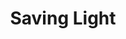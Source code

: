 ---
layout: product
product_id: 1419066507326
id: 1419066507326
title: Saving Light
body_html: >-
  <p>Taken at Chilliwack Lake, BC during September of 2016.</p>

  <p>This was a very impromptu trip to Chilliwack Lake. I had been wanting to go for a long time but one evening the sunset was turning out to be too good to pass up. Two hours of driving later, we managed to get there in the nick of time for some beautiful sunset shots. A photo from this shoot also ended up being the artwork for <a href="https://www.monstercat.com/release/MCS526" target="_blank">Gareth Emery &amp; Standerwick’s hit record, ‘Saving Light’</a>.</p>

  <p> </p>
vendor: Connell McCarthy
product_type: Photo Print
created_at: 2018-08-22T19:50:12-04:00
handle: saving-light
updated_at: 2022-01-18T10:42:34-05:00
published_at: 2018-08-22T19:38:24-04:00
template_suffix: ""
status: active
published_scope: global
tags: Batch 01, lake, mountain, mountains, Print, sunrise, sunset, water
admin_graphql_api_id: gid://shopify/Product/1419066507326
variants:
  - product_id: 1419066507326
    id: 39577164316734
    title: 8x10” / Full Colour
    price: "35.00"
    sku: CM-PP-B1-09-XXS-FC
    position: 1
    inventory_policy: deny
    compare_at_price: null
    fulfillment_service: manual
    inventory_management: null
    option1: 8x10”
    option2: Full Colour
    option3: null
    created_at: 2021-09-01T14:31:35-04:00
    updated_at: 2021-09-01T14:31:59-04:00
    taxable: true
    barcode: ""
    grams: 208
    image_id: 6198856482878
    weight: 0.208
    weight_unit: kg
    inventory_item_id: 41671604961342
    inventory_quantity: 0
    old_inventory_quantity: 0
    requires_shipping: true
    admin_graphql_api_id: gid://shopify/ProductVariant/39577164316734
  - product_id: 1419066507326
    id: 39577164349502
    title: 8x10” / Black & White
    price: "35.00"
    sku: CM-PP-B1-09-XXS-BW
    position: 2
    inventory_policy: deny
    compare_at_price: null
    fulfillment_service: manual
    inventory_management: null
    option1: 8x10”
    option2: Black & White
    option3: null
    created_at: 2021-09-01T14:31:35-04:00
    updated_at: 2021-09-01T14:31:59-04:00
    taxable: true
    barcode: ""
    grams: 208
    image_id: 6198856417342
    weight: 0.208
    weight_unit: kg
    inventory_item_id: 41671604994110
    inventory_quantity: 0
    old_inventory_quantity: 0
    requires_shipping: true
    admin_graphql_api_id: gid://shopify/ProductVariant/39577164349502
  - product_id: 1419066507326
    id: 39577164382270
    title: 8.5x11” / Full Colour
    price: "35.00"
    sku: CM-PP-B1-09-XS-FC
    position: 3
    inventory_policy: deny
    compare_at_price: null
    fulfillment_service: manual
    inventory_management: null
    option1: 8.5x11”
    option2: Full Colour
    option3: null
    created_at: 2021-09-01T14:31:36-04:00
    updated_at: 2021-09-01T14:31:59-04:00
    taxable: true
    barcode: ""
    grams: 208
    image_id: 6198856482878
    weight: 0.208
    weight_unit: kg
    inventory_item_id: 41671605026878
    inventory_quantity: 0
    old_inventory_quantity: 0
    requires_shipping: true
    admin_graphql_api_id: gid://shopify/ProductVariant/39577164382270
  - product_id: 1419066507326
    id: 39577164415038
    title: 8.5x11” / Black & White
    price: "35.00"
    sku: CM-PP-B1-09-XS-BW
    position: 4
    inventory_policy: deny
    compare_at_price: null
    fulfillment_service: manual
    inventory_management: null
    option1: 8.5x11”
    option2: Black & White
    option3: null
    created_at: 2021-09-01T14:31:36-04:00
    updated_at: 2021-09-01T14:31:59-04:00
    taxable: true
    barcode: ""
    grams: 208
    image_id: 6198856417342
    weight: 0.208
    weight_unit: kg
    inventory_item_id: 41671605059646
    inventory_quantity: 0
    old_inventory_quantity: 0
    requires_shipping: true
    admin_graphql_api_id: gid://shopify/ProductVariant/39577164415038
  - product_id: 1419066507326
    id: 39577164447806
    title: 13x19” / Full Colour
    price: "40.00"
    sku: CM-PP-B1-09-S-FC
    position: 5
    inventory_policy: deny
    compare_at_price: null
    fulfillment_service: manual
    inventory_management: null
    option1: 13x19”
    option2: Full Colour
    option3: null
    created_at: 2021-09-01T14:31:36-04:00
    updated_at: 2021-09-01T14:31:59-04:00
    taxable: true
    barcode: ""
    grams: 208
    image_id: 6198856482878
    weight: 0.208
    weight_unit: kg
    inventory_item_id: 41671605092414
    inventory_quantity: 0
    old_inventory_quantity: 0
    requires_shipping: true
    admin_graphql_api_id: gid://shopify/ProductVariant/39577164447806
  - product_id: 1419066507326
    id: 39577164480574
    title: 13x19” / Black & White
    price: "40.00"
    sku: CM-PP-B1-09-S-BW
    position: 6
    inventory_policy: deny
    compare_at_price: null
    fulfillment_service: manual
    inventory_management: null
    option1: 13x19”
    option2: Black & White
    option3: null
    created_at: 2021-09-01T14:31:36-04:00
    updated_at: 2021-09-01T14:31:59-04:00
    taxable: true
    barcode: ""
    grams: 208
    image_id: 6198856417342
    weight: 0.208
    weight_unit: kg
    inventory_item_id: 41671605125182
    inventory_quantity: 0
    old_inventory_quantity: 0
    requires_shipping: true
    admin_graphql_api_id: gid://shopify/ProductVariant/39577164480574
  - product_id: 1419066507326
    id: 39577164513342
    title: 16x20” / Full Colour
    price: "50.00"
    sku: CM-PP-B1-09-M-FC
    position: 7
    inventory_policy: deny
    compare_at_price: null
    fulfillment_service: manual
    inventory_management: null
    option1: 16x20”
    option2: Full Colour
    option3: null
    created_at: 2021-09-01T14:31:36-04:00
    updated_at: 2021-09-01T14:31:59-04:00
    taxable: true
    barcode: ""
    grams: 208
    image_id: 6198856482878
    weight: 0.208
    weight_unit: kg
    inventory_item_id: 41671605157950
    inventory_quantity: 0
    old_inventory_quantity: 0
    requires_shipping: true
    admin_graphql_api_id: gid://shopify/ProductVariant/39577164513342
  - product_id: 1419066507326
    id: 39577164546110
    title: 16x20” / Black & White
    price: "50.00"
    sku: CM-PP-B1-09-M-BW
    position: 8
    inventory_policy: deny
    compare_at_price: null
    fulfillment_service: manual
    inventory_management: null
    option1: 16x20”
    option2: Black & White
    option3: null
    created_at: 2021-09-01T14:31:36-04:00
    updated_at: 2021-09-01T14:31:59-04:00
    taxable: true
    barcode: ""
    grams: 208
    image_id: 6198856417342
    weight: 0.208
    weight_unit: kg
    inventory_item_id: 41671605190718
    inventory_quantity: 0
    old_inventory_quantity: 0
    requires_shipping: true
    admin_graphql_api_id: gid://shopify/ProductVariant/39577164546110
  - product_id: 1419066507326
    id: 39577164578878
    title: 20x24” / Full Colour
    price: "60.00"
    sku: CM-PP-B1-09-L-FC
    position: 9
    inventory_policy: deny
    compare_at_price: null
    fulfillment_service: manual
    inventory_management: null
    option1: 20x24”
    option2: Full Colour
    option3: null
    created_at: 2021-09-01T14:31:36-04:00
    updated_at: 2021-09-01T14:31:59-04:00
    taxable: true
    barcode: ""
    grams: 208
    image_id: 6198856482878
    weight: 0.208
    weight_unit: kg
    inventory_item_id: 41671605223486
    inventory_quantity: 0
    old_inventory_quantity: 0
    requires_shipping: true
    admin_graphql_api_id: gid://shopify/ProductVariant/39577164578878
  - product_id: 1419066507326
    id: 39577164611646
    title: 20x24” / Black & White
    price: "60.00"
    sku: CM-PP-B1-09-L-BW
    position: 10
    inventory_policy: deny
    compare_at_price: null
    fulfillment_service: manual
    inventory_management: null
    option1: 20x24”
    option2: Black & White
    option3: null
    created_at: 2021-09-01T14:31:36-04:00
    updated_at: 2021-09-01T14:31:59-04:00
    taxable: true
    barcode: ""
    grams: 208
    image_id: 6198856417342
    weight: 0.208
    weight_unit: kg
    inventory_item_id: 41671605256254
    inventory_quantity: 0
    old_inventory_quantity: 0
    requires_shipping: true
    admin_graphql_api_id: gid://shopify/ProductVariant/39577164611646
  - product_id: 1419066507326
    id: 39577164644414
    title: 20x30” / Full Colour
    price: "70.00"
    sku: CM-PP-B1-09-XL-FC
    position: 11
    inventory_policy: deny
    compare_at_price: null
    fulfillment_service: manual
    inventory_management: null
    option1: 20x30”
    option2: Full Colour
    option3: null
    created_at: 2021-09-01T14:31:36-04:00
    updated_at: 2021-09-01T14:31:59-04:00
    taxable: true
    barcode: ""
    grams: 208
    image_id: 6198856482878
    weight: 0.208
    weight_unit: kg
    inventory_item_id: 41671605289022
    inventory_quantity: 0
    old_inventory_quantity: 0
    requires_shipping: true
    admin_graphql_api_id: gid://shopify/ProductVariant/39577164644414
  - product_id: 1419066507326
    id: 39577164677182
    title: 20x30” / Black & White
    price: "70.00"
    sku: CM-PP-B1-09-XL-BW
    position: 12
    inventory_policy: deny
    compare_at_price: null
    fulfillment_service: manual
    inventory_management: null
    option1: 20x30”
    option2: Black & White
    option3: null
    created_at: 2021-09-01T14:31:36-04:00
    updated_at: 2021-09-01T14:31:59-04:00
    taxable: true
    barcode: ""
    grams: 208
    image_id: 6198856417342
    weight: 0.208
    weight_unit: kg
    inventory_item_id: 41671605321790
    inventory_quantity: 0
    old_inventory_quantity: 0
    requires_shipping: true
    admin_graphql_api_id: gid://shopify/ProductVariant/39577164677182
  - product_id: 1419066507326
    id: 39577164709950
    title: 24x36” / Full Colour
    price: "90.00"
    sku: CM-PP-B1-09-XXL-FC
    position: 13
    inventory_policy: deny
    compare_at_price: null
    fulfillment_service: manual
    inventory_management: null
    option1: 24x36”
    option2: Full Colour
    option3: null
    created_at: 2021-09-01T14:31:36-04:00
    updated_at: 2021-09-01T14:31:59-04:00
    taxable: true
    barcode: ""
    grams: 208
    image_id: 6198856482878
    weight: 0.208
    weight_unit: kg
    inventory_item_id: 41671605354558
    inventory_quantity: 0
    old_inventory_quantity: 0
    requires_shipping: true
    admin_graphql_api_id: gid://shopify/ProductVariant/39577164709950
  - product_id: 1419066507326
    id: 39577164742718
    title: 24x36” / Black & White
    price: "90.00"
    sku: CM-PP-B1-09-XXL-BW
    position: 14
    inventory_policy: deny
    compare_at_price: null
    fulfillment_service: manual
    inventory_management: null
    option1: 24x36”
    option2: Black & White
    option3: null
    created_at: 2021-09-01T14:31:36-04:00
    updated_at: 2021-09-01T14:31:59-04:00
    taxable: true
    barcode: ""
    grams: 208
    image_id: 6198856417342
    weight: 0.208
    weight_unit: kg
    inventory_item_id: 41671605387326
    inventory_quantity: 0
    old_inventory_quantity: 0
    requires_shipping: true
    admin_graphql_api_id: gid://shopify/ProductVariant/39577164742718
  - product_id: 1419066507326
    id: 39577164775486
    title: 30x40” / Full Colour
    price: "100.00"
    sku: CM-PP-B1-09-XXXL-FC
    position: 15
    inventory_policy: deny
    compare_at_price: null
    fulfillment_service: manual
    inventory_management: null
    option1: 30x40”
    option2: Full Colour
    option3: null
    created_at: 2021-09-01T14:31:36-04:00
    updated_at: 2021-09-01T14:31:59-04:00
    taxable: true
    barcode: ""
    grams: 208
    image_id: 6198856482878
    weight: 0.208
    weight_unit: kg
    inventory_item_id: 41671605420094
    inventory_quantity: 0
    old_inventory_quantity: 0
    requires_shipping: true
    admin_graphql_api_id: gid://shopify/ProductVariant/39577164775486
  - product_id: 1419066507326
    id: 39577164808254
    title: 30x40” / Black & White
    price: "100.00"
    sku: CM-PP-B1-09-XXXL-BW
    position: 16
    inventory_policy: deny
    compare_at_price: null
    fulfillment_service: manual
    inventory_management: null
    option1: 30x40”
    option2: Black & White
    option3: null
    created_at: 2021-09-01T14:31:36-04:00
    updated_at: 2021-09-01T14:31:59-04:00
    taxable: true
    barcode: ""
    grams: 208
    image_id: 6198856417342
    weight: 0.208
    weight_unit: kg
    inventory_item_id: 41671605452862
    inventory_quantity: 0
    old_inventory_quantity: 0
    requires_shipping: true
    admin_graphql_api_id: gid://shopify/ProductVariant/39577164808254
options:
  - product_id: 1419066507326
    id: 1948202860606
    name: Size
    position: 1
    values:
      - 8x10”
      - 8.5x11”
      - 13x19”
      - 16x20”
      - 20x24”
      - 20x30”
      - 24x36”
      - 30x40”
  - product_id: 1419066507326
    id: 8590005043262
    name: Color
    position: 2
    values:
      - Full Colour
      - Black & White
images:
  - product_id: 1419066507326
    id: 6198856482878
    position: 1
    created_at: 2019-03-04T19:46:28-05:00
    updated_at: 2019-10-20T18:44:16-04:00
    alt: null
    width: 1000
    height: 1500
    src: https://cdn.shopify.com/s/files/1/1624/2355/products/CM---Saving-Light-_Product-Mockup-2019.jpg?v=1571611456
    variant_ids:
      - 39577164316734
      - 39577164382270
      - 39577164447806
      - 39577164513342
      - 39577164578878
      - 39577164644414
      - 39577164709950
      - 39577164775486
    admin_graphql_api_id: gid://shopify/ProductImage/6198856482878
  - product_id: 1419066507326
    id: 6198856417342
    position: 2
    created_at: 2019-03-04T19:46:27-05:00
    updated_at: 2019-10-20T18:44:16-04:00
    alt: null
    width: 1000
    height: 1500
    src: https://cdn.shopify.com/s/files/1/1624/2355/products/CM---Saving-Light-_Product-Mockup-2019_-B_W.jpg?v=1571611456
    variant_ids:
      - 39577164349502
      - 39577164415038
      - 39577164480574
      - 39577164546110
      - 39577164611646
      - 39577164677182
      - 39577164742718
      - 39577164808254
    admin_graphql_api_id: gid://shopify/ProductImage/6198856417342
  - product_id: 1419066507326
    id: 28230258360382
    position: 3
    created_at: 2021-05-04T20:37:35-04:00
    updated_at: 2021-05-04T20:37:35-04:00
    alt: null
    width: 2000
    height: 1800
    src: https://cdn.shopify.com/s/files/1/1624/2355/products/PAR_02_0001_b1f2dd03-6bec-43cb-95d9-57372b6f98d1.png?v=1620175055
    variant_ids: []
    admin_graphql_api_id: gid://shopify/ProductImage/28230258360382
image:
  product_id: 1419066507326
  id: 6198856482878
  position: 1
  created_at: 2019-03-04T19:46:28-05:00
  updated_at: 2019-10-20T18:44:16-04:00
  alt: null
  width: 1000
  height: 1500
  src: https://cdn.shopify.com/s/files/1/1624/2355/products/CM---Saving-Light-_Product-Mockup-2019.jpg?v=1571611456
  variant_ids:
    - 39577164316734
    - 39577164382270
    - 39577164447806
    - 39577164513342
    - 39577164578878
    - 39577164644414
    - 39577164709950
    - 39577164775486
  admin_graphql_api_id: gid://shopify/ProductImage/6198856482878

---